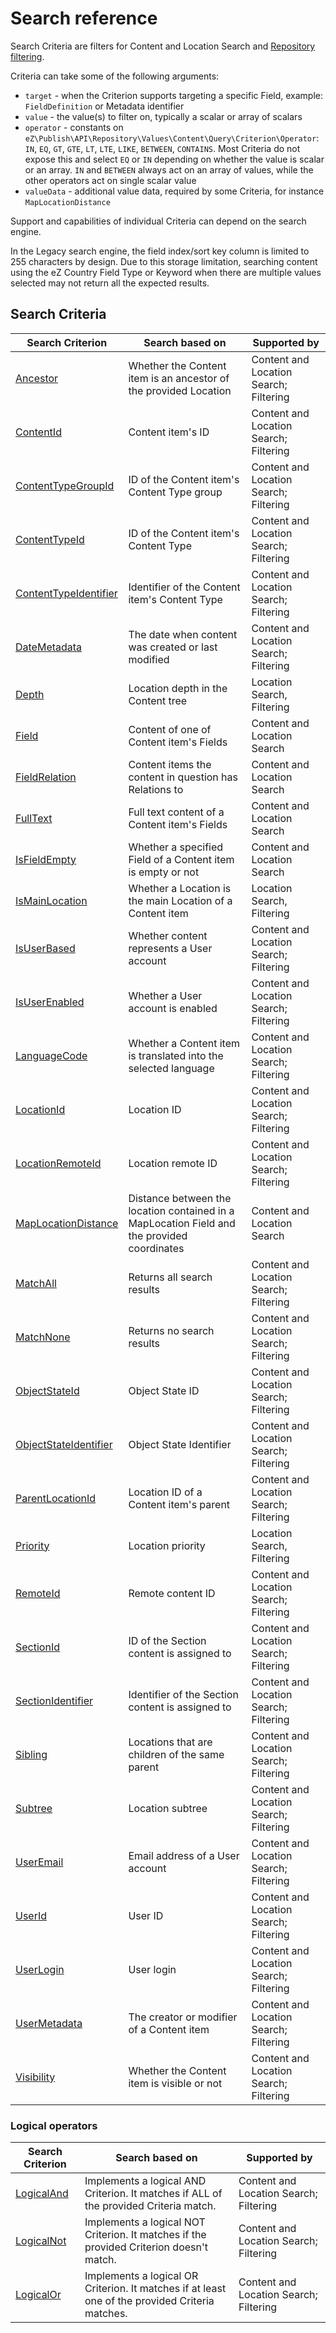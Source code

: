 # Search reference

Search Criteria are filters for Content and Location Search and
[Repository filtering](../../api/public_php_api_search.md#repository-filtering).

Criteria can take some of the following arguments:

- `target` - when the Criterion supports targeting a specific Field, example: `FieldDefinition` or Metadata identifier
- `value` - the value(s) to filter on, typically a scalar or array of scalars
- `operator` - constants on `eZ\Publish\API\Repository\Values\Content\Query\Criterion\Operator`: `IN`, `EQ`, `GT`, `GTE`, `LT`, `LTE`, `LIKE`, `BETWEEN`, `CONTAINS`. Most Criteria do not expose this and select `EQ` or `IN` depending on whether the value is scalar or an array. `IN` and `BETWEEN` always act on an array of values, while the other operators act on single scalar value
- `valueData` - additional value data, required by some Criteria, for instance `MapLocationDistance`

Support and capabilities of individual Criteria can depend on the search engine.

In the Legacy search engine, the field index/sort key column is limited to 255 characters by design.
Due to this storage limitation, searching content using the eZ Country Field Type or Keyword when there are multiple values selected may not return all the expected results.

## Search Criteria

|Search Criterion|Search based on|Supported by|
|-----|-----|-----|
|[Ancestor](criteria_reference/ancestor_criterion.md)|Whether the Content item is an ancestor of the provided Location|Content and Location Search; Filtering|
|[ContentId](criteria_reference/contentid_criterion.md)|Content item's ID|Content and Location Search; Filtering|
|[ContentTypeGroupId](criteria_reference/contenttypegroupid_criterion.md)|ID of the Content item's Content Type group|Content and Location Search; Filtering|
|[ContentTypeId](criteria_reference/contenttypeid_criterion.md)|ID of the Content item's Content Type|Content and Location Search; Filtering|
|[ContentTypeIdentifier](criteria_reference/contenttypeidentifier_criterion.md)|Identifier of the Content item's Content Type|Content and Location Search; Filtering|
|[DateMetadata](criteria_reference/datemetadata_criterion.md)|The date when content was created or last modified|Content and Location Search; Filtering|
|[Depth](criteria_reference/depth_criterion.md)|Location depth in the Content tree|Location Search, Filtering|
|[Field](criteria_reference/field_criterion.md)|Content of one of Content item's Fields|Content and Location Search|
|[FieldRelation](criteria_reference/fieldrelation_criterion.md)|Content items the content in question has Relations to|Content and Location Search|
|[FullText](criteria_reference/fulltext_criterion.md)|Full text content of a Content item's Fields|Content and Location Search|
|[IsFieldEmpty](criteria_reference/isfieldempty_criterion.md)|Whether a specified Field of a Content item is empty or not|Content and Location Search
|[IsMainLocation](criteria_reference/ismainlocation_criterion.md)|Whether a Location is the main Location of a Content item|Location Search, Filtering|
|[IsUserBased](criteria_reference/isuserbased_criterion.md)|Whether content represents a User account|Content and Location Search; Filtering|
|[IsUserEnabled](criteria_reference/isuserenabled_criterion.md)|Whether a User account is enabled|Content and Location Search; Filtering|
|[LanguageCode](criteria_reference/languagecode_criterion.md)|Whether a Content item is translated into the selected language|Content and Location Search; Filtering|
|[LocationId](criteria_reference/locationid_criterion.md)|Location ID|Content and Location Search; Filtering|
|[LocationRemoteId](criteria_reference/locationremoteid_criterion.md)|Location remote ID|Content and Location Search; Filtering|
|[MapLocationDistance](criteria_reference/maplocationdistance_criterion.md)|Distance between the location contained in a MapLocation Field and the provided coordinates|Content and Location Search|
|[MatchAll](criteria_reference/matchall_criterion.md)|Returns all search results|Content and Location Search; Filtering|
|[MatchNone](criteria_reference/matchnone_criterion.md)|Returns no search results|Content and Location Search; Filtering|
|[ObjectStateId](criteria_reference/objectstateid_criterion.md)|Object State ID|Content and Location Search; Filtering|
|[ObjectStateIdentifier](criteria_reference/objectstateidentifier_criterion.md)|Object State Identifier|Content and Location Search; Filtering|
|[ParentLocationId](criteria_reference/parentlocationid_criterion.md)|Location ID of a Content item's parent|Content and Location Search; Filtering|
|[Priority](criteria_reference/priority_criterion.md)|Location priority|Location Search, Filtering|
|[RemoteId](criteria_reference/remoteid_criterion.md)|Remote content ID|Content and Location Search; Filtering|
|[SectionId](criteria_reference/sectionid_criterion.md)|ID of the Section content is assigned to|Content and Location Search; Filtering|
|[SectionIdentifier](criteria_reference/sectionidentifier_criterion.md)|Identifier of the Section content is assigned to|Content and Location Search; Filtering|
|[Sibling](criteria_reference/sibling_criterion.md)|Locations that are children of the same parent|Content and Location Search; Filtering|
|[Subtree](criteria_reference/subtree_criterion.md)|Location subtree|Content and Location Search; Filtering|
|[UserEmail](criteria_reference/useremail_criterion.md)|Email address of a User account|Content and Location Search; Filtering|
|[UserId](criteria_reference/userid_criterion.md)|User ID|Content and Location Search; Filtering|
|[UserLogin](criteria_reference/userlogin_criterion.md)|User login|Content and Location Search; Filtering|
|[UserMetadata](criteria_reference/usermetadata_criterion.md)|The creator or modifier of a Content item|Content and Location Search; Filtering|
|[Visibility](criteria_reference/visibility_criterion.md)|Whether the Content item is visible or not|Content and Location Search; Filtering|

### Logical operators

|Search Criterion|Search based on|Supported by|
|-----|-----|-----|
|[LogicalAnd](criteria_reference/logicaland_criterion.md)|Implements a logical AND Criterion. It matches if ALL of the provided Criteria match.|Content and Location Search; Filtering|
|[LogicalNot](criteria_reference/logicalnot_criterion.md)|Implements a logical NOT Criterion. It matches if the provided Criterion doesn't match.|Content and Location Search; Filtering|
|[LogicalOr](criteria_reference/logicalor_criterion.md)|Implements a logical OR Criterion. It matches if at least one of the provided Criteria matches.|Content and Location Search; Filtering|

